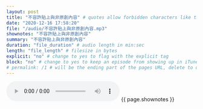 ```yaml
---
layout: post
title: "不容許貼上與非原創內容" # quotes allow forbidden characters like the colon
date: "2020-12-16 17:58:20"
file: "/audio/不容許貼上與非原創內容.mp3"
shownotes: "不容許貼上與非原創內容"
summary: "不容許貼上與非原創內容"
duration: "file_duration" # audio length in min:sec
length: "file_length" # filesize in bytes
explicit: "no" # change to yes to flag with the explicit tag
block: "no" # change to yes to keep an episode from showing up in iTunes
# permalink: /1 # will be the ending part of the pages URL, delete to default to the title
---
```


<audio controls>
<source src="{{site.url}}{{site.baseurl}}{{ page.file }}" type="audio/x-mp3">
Your browser does not support the audio element.
</audio>
{{ page.shownotes }}
